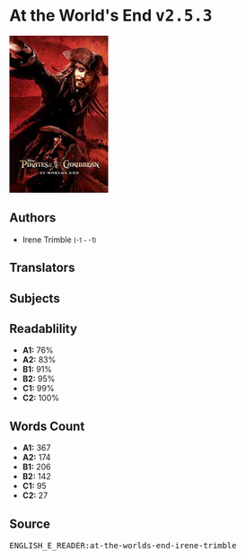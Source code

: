 # At the World's End <kbd>v2.5.3</kbd>

![](./cover.medium.jpg "")

## Authors


 - Irene Trimble <small>(-1 - -1)</small>

## Translators



## Subjects



## Readablility


 - **A1:** 76%
 - **A2:** 83%
 - **B1:** 91%
 - **B2:** 95%
 - **C1:** 99%
 - **C2:** 100%

## Words Count


 - **A1:** 367
 - **A2:** 174
 - **B1:** 206
 - **B2:** 142
 - **C1:** 95
 - **C2:** 27

## Source


<kbd>ENGLISH_E_READER:at-the-worlds-end-irene-trimble</kbd>
